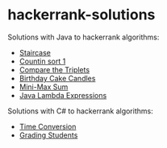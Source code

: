 # hackerrank-solutions

Solutions with Java to hackerrank algorithms:

 * [Staircase](https://www.hackerrank.com/challenges/staircase)
 * [Countin sort 1](https://www.hackerrank.com/challenges/countingsort1/problem)
 * [Compare the Triplets](https://www.hackerrank.com/challenges/compare-the-triplets)
 * [Birthday Cake Candles](https://www.hackerrank.com/challenges/birthday-cake-candles)
 * [Mini-Max Sum](https://www.hackerrank.com/challenges/mini-max-sum)
 * [Java Lambda Expressions](https://www.hackerrank.com/challenges/java-lambda-expressions)

Solutions with C# to hackerrank algorithms:

 * [Time Conversion](https://www.hackerrank.com/challenges/time-conversion)
 * [Grading Students](https://www.hackerrank.com/challenges/grading)